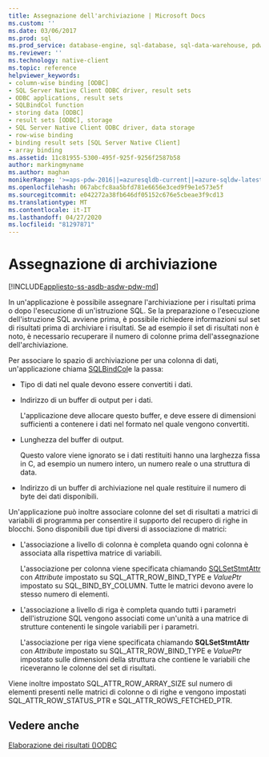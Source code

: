```yaml
---
title: Assegnazione dell'archiviazione | Microsoft Docs
ms.custom: ''
ms.date: 03/06/2017
ms.prod: sql
ms.prod_service: database-engine, sql-database, sql-data-warehouse, pdw
ms.reviewer: ''
ms.technology: native-client
ms.topic: reference
helpviewer_keywords:
- column-wise binding [ODBC]
- SQL Server Native Client ODBC driver, result sets
- ODBC applications, result sets
- SQLBindCol function
- storing data [ODBC]
- result sets [ODBC], storage
- SQL Server Native Client ODBC driver, data storage
- row-wise binding
- binding result sets [SQL Server Native Client]
- array binding
ms.assetid: 11c81955-5300-495f-925f-9256f2587b58
author: markingmyname
ms.author: maghan
monikerRange: '>=aps-pdw-2016||=azuresqldb-current||=azure-sqldw-latest||>=sql-server-2016||=sqlallproducts-allversions||>=sql-server-linux-2017||=azuresqldb-mi-current'
ms.openlocfilehash: 067abcfc8aa5bfd781e6656e3ced9f9e1e573e5f
ms.sourcegitcommit: e042272a38fb646df05152c676e5cbeae3f9cd13
ms.translationtype: MT
ms.contentlocale: it-IT
ms.lasthandoff: 04/27/2020
ms.locfileid: "81297871"
---
```

# <a name="assigning-storage"></a>Assegnazione di archiviazione
[!INCLUDE[appliesto-ss-asdb-asdw-pdw-md](../../includes/appliesto-ss-asdb-asdw-pdw-md.md)]

  In un'applicazione è possibile assegnare l'archiviazione per i risultati prima o dopo l'esecuzione di un'istruzione SQL. Se la preparazione o l'esecuzione dell'istruzione SQL avviene prima, è possibile richiedere informazioni sul set di risultati prima di archiviare i risultati. Se ad esempio il set di risultati non è noto, è necessario recuperare il numero di colonne prima dell'assegnazione dell'archiviazione.  
  
 Per associare lo spazio di archiviazione per una colonna di dati, un'applicazione chiama [SQLBindCol](../../relational-databases/native-client-odbc-api/sqlbindcol.md)e la passa:  
  
-   Tipo di dati nel quale devono essere convertiti i dati.  
  
-   Indirizzo di un buffer di output per i dati.  
  
     L'applicazione deve allocare questo buffer, e deve essere di dimensioni sufficienti a contenere i dati nel formato nel quale vengono convertiti.  
  
-   Lunghezza del buffer di output.  
  
     Questo valore viene ignorato se i dati restituiti hanno una larghezza fissa in C, ad esempio un numero intero, un numero reale o una struttura di data.  
  
-   Indirizzo di un buffer di archiviazione nel quale restituire il numero di byte dei dati disponibili.  
  
 Un'applicazione può inoltre associare colonne del set di risultati a matrici di variabili di programma per consentire il supporto del recupero di righe in blocchi. Sono disponibili due tipi diversi di associazione di matrici:  
  
-   L'associazione a livello di colonna è completa quando ogni colonna è associata alla rispettiva matrice di variabili.  
  
     L'associazione per colonna viene specificata chiamando [SQLSetStmtAttr](../../relational-databases/native-client-odbc-api/sqlsetstmtattr.md) con *Attribute* impostato su SQL_ATTR_ROW_BIND_TYPE e *ValuePtr* impostato su SQL_BIND_BY_COLUMN. Tutte le matrici devono avere lo stesso numero di elementi.  
  
-   L'associazione a livello di riga è completa quando tutti i parametri dell'istruzione SQL vengono associati come un'unità a una matrice di strutture contenenti le singole variabili per i parametri.  
  
     L'associazione per riga viene specificata chiamando **SQLSetStmtAttr** con *Attribute* impostato su SQL_ATTR_ROW_BIND_TYPE e *ValuePtr* impostato sulle dimensioni della struttura che contiene le variabili che riceveranno le colonne del set di risultati.  
  
 Viene inoltre impostato SQL_ATTR_ROW_ARRAY_SIZE sul numero di elementi presenti nelle matrici di colonne o di righe e vengono impostati SQL_ATTR_ROW_STATUS_PTR e SQL_ATTR_ROWS_FETCHED_PTR.  
  
## <a name="see-also"></a>Vedere anche  
 [Elaborazione dei risultati &#40;&#41;ODBC](../../relational-databases/native-client-odbc-results/processing-results-odbc.md)  
  
  
